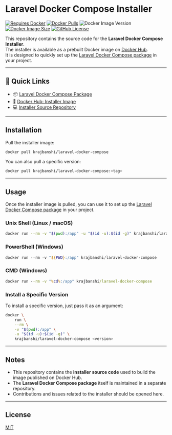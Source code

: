 # Laravel Docker Compose Installer

[![Requires Docker](https://img.shields.io/badge/prerequisite-Docker-blue)](https://www.docker.com)
[![Docker Pulls](https://img.shields.io/docker/pulls/krajbanshi/laravel-docker-compose.svg)](https://hub.docker.com/r/krajbanshi/laravel-docker-compose)
![Docker Image Version](https://img.shields.io/docker/v/krajbanshi/laravel-docker-compose?label=version&logo=docker)
[![Docker Image Size](https://img.shields.io/docker/image-size/krajbanshi/laravel-docker-compose)](https://hub.docker.com/r/krajbanshi/laravel-docker-compose)
[![GitHub License](https://img.shields.io/github/license/kishor-rajbanshi/laravel-docker-compose-installer)](./LICENSE)


This repository contains the source code for the **Laravel Docker Compose Installer**.  
The installer is available as a prebuilt Docker image on [Docker Hub](https://hub.docker.com/r/krajbanshi/laravel-docker-compose).  
It is designed to quickly set up the [Laravel Docker Compose package](https://github.com/kishor-rajbanshi/laravel-docker-compose) in your project.

---

## 🔗 Quick Links

- 📦 [Laravel Docker Compose Package](https://github.com/kishor-rajbanshi/laravel-docker-compose)  
- 🐳 [Docker Hub: Installer Image](https://hub.docker.com/r/krajbanshi/laravel-docker-compose)  
- 💻 [Installer Source Repository](https://github.com/kishor-rajbanshi/laravel-docker-compose-installer)  

---

## Installation

Pull the installer image:

```sh
docker pull krajbanshi/laravel-docker-compose
````

You can also pull a specific version:

```sh
docker pull krajbanshi/laravel-docker-compose:<tag>
```

---

## Usage

Once the installer image is pulled, you can use it to set up the [Laravel Docker Compose package](https://github.com/kishor-rajbanshi/laravel-docker-compose) in your project.

### Unix Shell (Linux / macOS)

```sh
docker run --rm -v "$(pwd):/app" -u "$(id -u):$(id -g)" krajbanshi/laravel-docker-compose
```

### PowerShell (Windows)

```powershell
docker run --rm -v "${PWD}:/app" krajbanshi/laravel-docker-compose
```

### CMD (Windows)

```cmd
docker run --rm -v "%cd%:/app" krajbanshi/laravel-docker-compose
```

### Install a Specific Version

To install a specific version, just pass it as an argument:

```sh
docker \
    run \
    --rm \
    -v "$(pwd):/app" \
    -u "$(id -u):$(id -g)" \
    krajbanshi/laravel-docker-compose <version>
```

---

## Notes

* This repository contains the **installer source code** used to build the image published on Docker Hub.
* The **Laravel Docker Compose package** itself is maintained in a separate repository.
* Contributions and issues related to the installer should be opened here.

---

## License

[MIT](./LICENSE)
